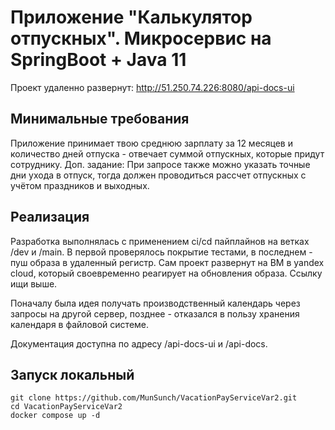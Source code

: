 # Приложение "Калькулятор отпускных". Микросервис на SpringBoot + Java 11
Проект удаленно развернут: http://51.250.74.226:8080/api-docs-ui

## Минимальные требования
Приложение принимает твою среднюю зарплату за 12 месяцев и количество дней отпуска - отвечает суммой отпускных, которые придут сотруднику.
Доп. задание: При запросе также можно указать точные дни ухода в отпуск, тогда должен проводиться рассчет отпускных с учётом праздников и выходных.

## Реализация
Разработка выполнялась с применением ci/cd пайплайнов на ветках /dev и /main. В первой проверялось покрытие тестами, в
последнем - пуш образа в удаленный регистр. Сам проект развернут на ВМ в yandex cloud, который своевременно реагирует на обновления
образа. Ссылку ищи выше.

Поначалу была идея получать производственный календарь через запросы на другой сервер, позднее - отказался
в пользу хранения календаря в файловой системе. 

Документация доступна по адресу /api-docs-ui и /api-docs.

## Запуск локальный
```
git clone https://github.com/MunSunch/VacationPayServiceVar2.git
cd VacationPayServiceVar2
docker compose up -d
```
